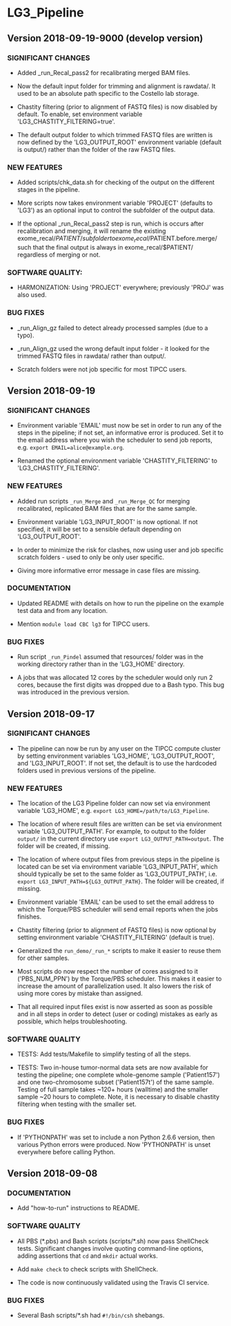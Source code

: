 # LG3_Pipeline

## Version 2018-09-19-9000 (develop version)

### SIGNIFICANT CHANGES

 * Added _run_Recal_pass2 for recalibrating merged BAM files.

 * Now the default input folder for trimming and alignment is rawdata/.
   It used to be an absolute path specific to the Costello lab storage.

 * Chastity filtering (prior to alignment of FASTQ files) is now disabled by
   default. To enable, set environment variable 'LG3_CHASTITY_FILTERING=true'.

 * The default output folder to which trimmed FASTQ files are written is now
   defined by the 'LG3_OUTPUT_ROOT' environment variable (default is output/)
   rather than the folder of the raw FASTQ files.

### NEW FEATURES

 * Added scripts/chk_data.sh for checking of the output on the different
   stages in the pipeline.

 * More scripts now takes environment variable 'PROJECT' (defaults to 'LG3')
   as an optional input to control the subfolder of the output data.
 
 * If the optional _run_Recal_pass2 step is run, which is occurs after
   recalibration and merging, it will rename the existing exome_recal/$PATIENT/
   subfolder to exome_recal/$PATIENT.before.merge/ such that the final output
   is always in exome_recal/$PATIENT/ regardless of merging or not.

### SOFTWARE QUALITY:

 * HARMONIZATION: Using 'PROJECT' everywhere; previously 'PROJ' was also used.

### BUG FIXES

 * _run_Align_gz failed to detect already processed samples (due to a typo).
 
 * _run_Align_gz used the wrong default input folder - it looked for the
   trimmed FASTQ files in rawdata/ rather than output/.

 * Scratch folders were not job specific for most TIPCC users.


## Version 2018-09-19

### SIGNIFICANT CHANGES

 * Environment variable 'EMAIL' must now be set in order to run any of the
   steps in the pipeline; if not set, an informative error is produced.  Set
   it to the email address where you wish the scheduler to send job reports,
   e.g. `export EMAIL=alice@example.org`.

 * Renamed the optional environment variable 'CHASTITY_FILTERING' to
   'LG3_CHASTITY_FILTERING'.

### NEW FEATURES

 * Added run scripts `_run_Merge` and `_run_Merge_QC` for merging recalibrated,
   replicated BAM files that are for the same sample.
 
 * Environment variable 'LG3_INPUT_ROOT' is now optional.  If not specified,
   it will be set to a sensible default depending on 'LG3_OUTPUT_ROOT'.

 * In order to minimize the risk for clashes, now using user and job specific
   scratch folders - used to only be only user specific.

 * Giving more informative error message in case files are missing.

### DOCUMENTATION

 * Updated README with details on how to run the pipeline on the example test
   data and from any location.

 * Mention `module load CBC lg3` for TIPCC users.
 
### BUG FIXES

 * Run script `_run_Pindel` assumed that resources/ folder was in the working
   directory rather than in the 'LG3_HOME' directory.

 * A jobs that was allocated 12 cores by the scheduler would only run 2 cores,
   because the first digits was dropped due to a Bash typo.  This bug was
   introduced in the previous version.
 

## Version 2018-09-17

### SIGNIFICANT CHANGES

 * The pipeline can now be run by any user on the TIPCC compute cluster by
   setting environment variables 'LG3_HOME', 'LG3_OUTPUT_ROOT', and
   'LG3_INPUT_ROOT'. If not set, the default is to use the hardcoded folders
   used in previous versions of the pipeline.

### NEW FEATURES

 * The location of the LG3 Pipeline folder can now set via environment variable
   'LG3_HOME', e.g. `export LG3_HOME=/path/to/LG3_Pipeline`.
  
 * The location of where result files are written can be set via environment
   variable 'LG3_OUTPUT_PATH'.  For example, to output to the folder `output/`
   in the current directory use `export LG3_OUTPUT_PATH=output`. The folder
   will be created, if missing.
  
 * The location of where output files from previous steps in the pipeline is
   located can be set via environment variable 'LG3_INPUT_PATH', which should
   typically be set to the same folder as 'LG3_OUTPUT_PATH', i.e.
   `export LG3_INPUT_PATH=${LG3_OUTPUT_PATH}`. The folder will be created, if
   missing.

 * Environment variable 'EMAIL' can be used to set the email address to which
   the Torque/PBS scheduler will send email reports when the jobs finishes.

 * Chastity filtering (prior to alignment of FASTQ files) is now optional by
   setting environment variable 'CHASTITY_FILTERING' (default is true).
  
 * Generalized the `run_demo/_run_*` scripts to make it easier to reuse them
   for other samples.

 * Most scripts do now respect the number of cores assigned to it
   ('PBS_NUM_PPN') by the Torque/PBS scheduler.  This makes it easier to
   increase the amount of parallelization used.  It also lowers the risk of
   using more cores by mistake than assigned.

 * That all required input files exist is now asserted as soon as possible and
   in all steps in order to detect (user or coding) mistakes as early as
   possible, which helps troubleshooting.

### SOFTWARE QUALITY

 * TESTS: Add tests/Makefile to simplify testing of all the steps.

 * TESTS: Two in-house tumor-normal data sets are now available for testing the
   pipeline; one complete whole-genome sample ('Patient157') and one
   two-chromosome subset ('Patient157t') of the same sample.  Testing of full
   sample takes ~120+ hours (walltime) and the smaller sample ~20 hours to
   complete. Note, it is necessary to disable chastity filtering when testing
   with the smaller set.

### BUG FIXES

 * If 'PYTHONPATH' was set to include a non Python 2.6.6 version, then various
   Python errors were produced.  Now 'PYTHONPATH' is unset everywhere before
   calling Python.


## Version 2018-09-08

### DOCUMENTATION

 * Add "how-to-run" instructions to README.


### SOFTWARE QUALITY

 * All PBS (\*.pbs) and Bash scripts (scripts/\*.sh) now pass ShellCheck tests.
   Significant changes involve quoting command-line options, adding assertions
   that `cd` and `mkdir` actual works.

 * Add `make check` to check scripts with ShellCheck.

 * The code is now continuously validated using the Travis CI service.


### BUG FIXES

 * Several Bash scripts/\*.sh had `#!/bin/csh` shebangs.
